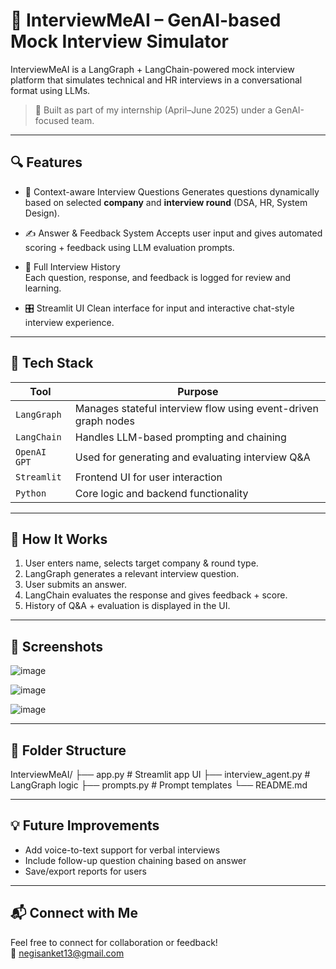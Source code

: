 # 🎤 InterviewMeAI – GenAI-based Mock Interview Simulator

InterviewMeAI is a LangGraph + LangChain-powered mock interview platform that simulates technical and HR interviews in a conversational format using LLMs.

> 🚀 Built as part of my internship (April–June 2025) under a GenAI-focused team.

---

## 🔍 Features

- 🧠 Context-aware Interview Questions
  Generates questions dynamically based on selected **company** and **interview round** (DSA, HR, System Design).

- ✍️ Answer & Feedback System
  Accepts user input and gives automated scoring + feedback using LLM evaluation prompts.

- 📜 Full Interview History  
  Each question, response, and feedback is logged for review and learning.

- 🎛️ Streamlit UI
  Clean interface for input and interactive chat-style interview experience.

---

## 🔧 Tech Stack

| Tool | Purpose |
|------|---------|
| `LangGraph` | Manages stateful interview flow using event-driven graph nodes |
| `LangChain` | Handles LLM-based prompting and chaining |
| `OpenAI GPT` | Used for generating and evaluating interview Q&A |
| `Streamlit` | Frontend UI for user interaction |
| `Python` | Core logic and backend functionality |

---

## 🧪 How It Works

1. User enters name, selects target company & round type.
2. LangGraph generates a relevant interview question.
3. User submits an answer.
4. LangChain evaluates the response and gives feedback + score.
5. History of Q&A + evaluation is displayed in the UI.

---

## 📸 Screenshots
![image](https://github.com/user-attachments/assets/05fb77dc-beb0-41fc-986b-c8f24ece6118)

![image](https://github.com/user-attachments/assets/a2a027a8-ab80-4821-bae5-394e7802293a)

![image](https://github.com/user-attachments/assets/3bb34ee0-743f-4868-b522-5d3558bd4848)


---

## 📁 Folder Structure
 InterviewMeAI/
├── app.py # Streamlit app UI
├── interview_agent.py # LangGraph logic
├── prompts.py # Prompt templates
└── README.md

---

## 💡 Future Improvements

- Add voice-to-text support for verbal interviews  
- Include follow-up question chaining based on answer  
- Save/export reports for users

---

## 📬 Connect with Me

Feel free to connect for collaboration or feedback!  
📧 negisanket13@gmail.com

